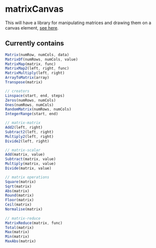 # matrixCanvas

This will have a library for manipulating matrices and drawing them on a canvas element, [see here](https://dannyramasawmy.github.io/matrixCanvas/).

## Currently contains
```javascript
Matrix(numRow, numCols, data)
MatrixOf(numRows, numCols, value)
MatrixMap(matrix, func)
MatrixMap2(left, right, func)
MatrixMultiply(left, right)
ArrayToMatrix(array)
Transpose(matrix)

// creators
Linspace(start, end, steps)
Zeros(numRows, numCols)
Ones(numRows, numCols)
RandomMatrix(numRows, numCols)
IntegerRange(start, end)

// matrix-matrix
Add2(left, right)
Subtract2(left, right)
Multiply2(left, right)
Divide2(left, right)

// matrix-scalar 
Add(matrix, value)
Subtract(matrix, value)
Multiply(matrix, value)
Divide(matrix, value)

// matrix operations
Square(matrix)
Sqrt(matrix)
Abs(matrix)
Round(matrix)
Floor(matrix)
Ceil(matrix)
Normalise(matrix)
  
// matrix-reduce
MatrixReduce(matrix, func)
Total(matrix)
Max(matrix)
Min(matrix)
MaxAbs(matrix)
```
